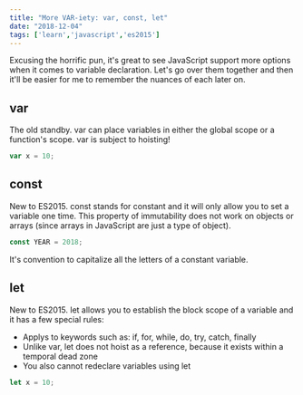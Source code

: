 ```yaml
---
title: "More VAR-iety: var, const, let"
date: "2018-12-04"
tags: ['learn','javascript','es2015']
---
```


Excusing the horrific pun, it's great to see JavaScript support more options when it comes to variable declaration.  Let's go over them together and then it'll be easier for me to remember the nuances of each later on.

## var
The old standby.  var can place variables in either the global scope or a function's scope.  var is subject to hoisting!
```javascript
var x = 10;
```

## const
New to ES2015.  const stands for constant and it will only allow you to set a variable one time.  This property of immutability does not work on objects or arrays (since arrays in JavaScript are just a type of object).
```javascript
const YEAR = 2018;
```

It's convention to capitalize all the letters of a constant variable.

## let
New to ES2015.  let allows you to establish the block scope of a variable and it has a few special rules:
- Applys to keywords such as: if, for, while, do, try, catch, finally
- Unlike var, let does not hoist as a reference, because it exists within a temporal dead zone
- You also cannot redeclare variables using let

```javascript
let x = 10;
```